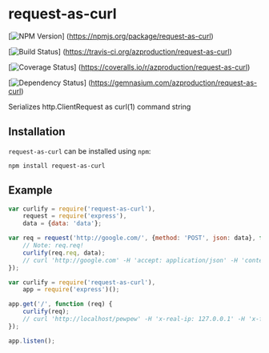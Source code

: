 # request-as-curl
[![NPM Version](https://badge.fury.io/js/request-as-curl.png)]
(https://npmjs.org/package/request-as-curl)

[![Build Status](https://travis-ci.org/azproduction/request-as-curl.png?branch=master)]
(https://travis-ci.org/azproduction/request-as-curl)

[![Coverage Status](https://coveralls.io/repos/azproduction/request-as-curl/badge.png?branch=master)]
(https://coveralls.io/r/azproduction/request-as-curl)

[![Dependency Status](https://gemnasium.com/azproduction/request-as-curl.png)]
(https://gemnasium.com/azproduction/request-as-curl)

Serializes http.ClientRequest as curl(1) command string

## Installation

`request-as-curl` can be installed using `npm`:

```
npm install request-as-curl
```

## Example

```js
var curlify = require('request-as-curl'),
    request = require('express'),
    data = {data: 'data'};

var req = request('http://google.com/', {method: 'POST', json: data}, function (error, response, expected) {
    // Note: req.req!
    curlify(req.req, data);
    // curl 'http://google.com' -H 'accept: application/json' -H 'content-type: application/json' -H 'connection: keep-alive' --data '{"data":"data"}' --compressed
});
```

```js
var curlify = require('request-as-curl'),
    app = require('express')();

app.get('/', function (req) {
    curlify(req);
    // curl 'http://localhost/pewpew' -H 'x-real-ip: 127.0.0.1' -H 'x-forwarded-for: 127.0.0.1' -H 'x-nginx-proxy: true' -H 'connection: close' -H 'user-agent: Mozilla/5.0 (Macintosh; Intel Mac OS X 10.8; rv:25.0) Gecko/20100101 Firefox/25.0' -H 'accept: text/html,application/xhtml+xml,application/xml;q=0.9,*/*;q=0.8' -H 'accept-language: ru-RU,ru;q=0.8,en-US;q=0.5,en;q=0.3' -H 'accept-encoding: gzip, deflate' -H 'cache-control: max-age=0' --compressed
});

app.listen();
```
